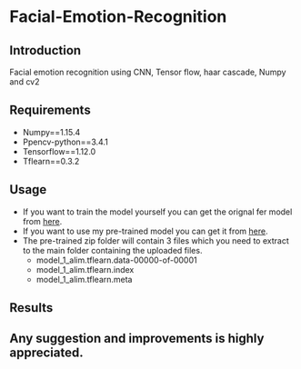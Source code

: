 # Facial-Emotion-Recognition

## Introduction
Facial emotion recognition using CNN, Tensor flow, haar cascade, Numpy and cv2

## Requirements
* Numpy==1.15.4
* Ppencv-python==3.4.1
* Tensorflow==1.12.0
* Tflearn==0.3.2

## Usage
* If you want to train the model yourself you can get the orignal fer model from [here](https://www.kaggle.com/deadskull7/fer2013).
* If you want to use my pre-trained model you can get it from [here](https://drive.google.com/open?id=1Htb-GJ-o1NI__0zlJJhFnCmqBfjhWVGh).
* The pre-trained zip folder will contain 3 files which you need to extract to the main folder containing the uploaded files.
  * model_1_alim.tflearn.data-00000-of-00001
  * model_1_alim.tflearn.index
  * model_1_alim.tflearn.meta

## Results
## Any suggestion and improvements is highly appreciated.
